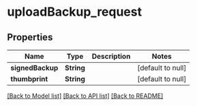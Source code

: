 # uploadBackup_request
## Properties

| Name | Type | Description | Notes |
|------------ | ------------- | ------------- | -------------|
| **signedBackup** | **String** |  | [default to null] |
| **thumbprint** | **String** |  | [default to null] |

[[Back to Model list]](../README.md#documentation-for-models) [[Back to API list]](../README.md#documentation-for-api-endpoints) [[Back to README]](../README.md)

